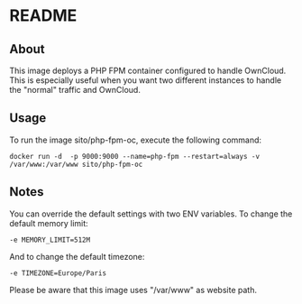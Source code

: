 README
======

## About ##

This image deploys a PHP FPM container configured to handle OwnCloud.
This is especially useful when you want two different instances to handle the "normal" traffic and OwnCloud.

## Usage ##

To run the image sito/php-fpm-oc, execute the following command:

```
docker run -d  -p 9000:9000 --name=php-fpm --restart=always -v /var/www:/var/www sito/php-fpm-oc
```

## Notes ##

You can override the default settings with two ENV variables.
To change the default memory limit:

```
-e MEMORY_LIMIT=512M
```

And to change the default timezone:

```
-e TIMEZONE=Europe/Paris
```

Please be aware that this image uses "/var/www" as website path.